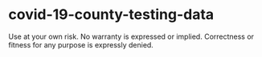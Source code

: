 # covid-19-county-testing-data

Use at your own risk. No warranty is expressed or implied. Correctness or fitness for any purpose is expressly denied.
